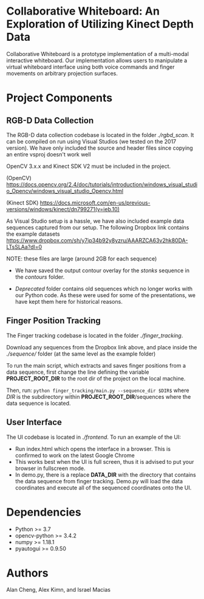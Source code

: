 # Collaborative Whiteboard: An Exploration of Utilizing Kinect Depth Data

Collaborative Whiteboard is a prototype implementation of a multi-modal interactive whiteboard. Our implementation allows users to manipulate a virtual whiteboard interface using both voice commands and finger movements on arbitrary projection surfaces.

# Project Components

## RGB-D Data Collection

The RGB-D data collection codebase is located in the folder *./rgbd_scan*.
It can be compiled on run using Visual Studios (we tested on the 2017 version).
We have only included the source and header files since copying an entire vsproj doesn't work well

OpenCV 3.x.x and Kinect SDK V2 must be included in the project. 

(OpenCV) https://docs.opencv.org/2.4/doc/tutorials/introduction/windows_visual_studio_Opencv/windows_visual_studio_Opencv.html

(Kinect SDK) https://docs.microsoft.com/en-us/previous-versions/windows/kinect/dn799271(v=ieb.10)

As Visual Studio setup is a hassle, we have also included example data sequences captured from our setup.
The following Dropbox link contains the example datasets 
https://www.dropbox.com/sh/y7ip34b92y8yzru/AAARZCA63v2hk80DA-LTsSLAa?dl=0

NOTE: these files are large (around 2GB for each sequence)

* We have saved the output contour overlay for the *stonks* sequence in the *contours* folder.

* *Deprecated* folder contains old sequences which no longer works with our Python code. As these were used for some of the presentations, we have kept them here for historical reasons.

## Finger Position Tracking

The Finger tracking codebase is located in the folder *./finger_tracking*.

Download any sequences from the Dropbox link above, and place inside the *./sequence/* folder (at the same level as the example folder)

To run the main script, which extracts and saves finger positions from a data sequence, first change the line defining the variable **PROJECT_ROOT_DIR** to the root dir of the project on the local machine.

Then, run:
```python finger_tracking/main.py --sequence_dir $DIR$```
where $DIR$ is the subdirectory within **PROJECT_ROOT_DIR**/sequences where the data sequence is located.

## User Interface

The UI codebase is located in *./frontend*.
To run an example of the UI: 

- Run index.html which opens the interface in a browser. This is confirmed to work on the latest Google Chrome
- This works best when the UI is full screen, thus it is advised to put your browser in fullscreen mode.
- In demo.py, there is a replace **DATA_DIR** with the directory that contains the data sequence from finger tracking. Demo.py will load the data coordinates and execute all of the sequenced coordinates onto the UI. 

# Dependencies
- Python >= 3.7
- opencv-python >= 3.4.2
- numpy >= 1.18.1 
- pyautogui >= 0.9.50

# Authors
Alan Cheng, Alex Kimn, and Israel Macias
